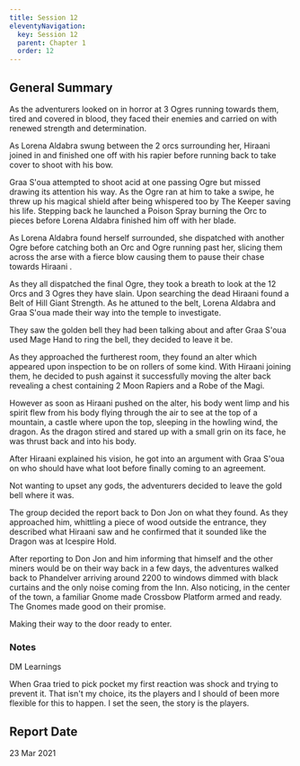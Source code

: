 ```yaml
---
title: Session 12
eleventyNavigation:
  key: Session 12
  parent: Chapter 1
  order: 12
---
```


## General Summary

As the adventurers looked on in horror at 3 Ogres running towards them, tired and covered in blood, they faced their enemies and carried on with renewed strength and determination.  

 As Lorena Aldabra swung between the 2 orcs surrounding her, Hiraani joined in and finished one off with his rapier before running back to take cover to shoot with his bow.  

 Graa S'oua attempted to shoot acid at one passing Ogre but missed drawing its attention his way. As the Ogre ran at him to take a swipe, he threw up his magical shield after being whispered too by The Keeper saving his life. Stepping back he launched a Poison Spray burning the Orc to pieces before Lorena Aldabra finished him off with her blade.  

 As Lorena Aldabra found herself surrounded, she dispatched with another Ogre before catching both an Orc and Ogre running past her, slicing them across the arse with a fierce blow causing them to pause their chase towards Hiraani .  

 As they all dispatched the final Ogre, they took a breath to look at the 12 Orcs and 3 Ogres they have slain. Upon searching the dead Hiraani found a Belt of Hill Giant Strength. As he attuned to the belt, Lorena Aldabra and Graa S'oua made their way into the temple to investigate.  

 They saw the golden bell they had been talking about and after Graa S'oua used Mage Hand to ring the bell, they decided to leave it be.  

 As they approached the furtherest room, they found an alter which appeared upon inspection to be on rollers of some kind. With Hiraani joining them, he decided to push against it successfully moving the alter back revealing a chest containing 2 Moon Rapiers and a Robe of the Magi.  

 However as soon as Hiraani pushed on the alter, his body went limp and his spirit flew from his body flying through the air to see at the top of a mountain, a castle where upon the top, sleeping in the howling wind, the dragon. As the dragon stired and stared up with a small grin on its face, he was thrust back and into his body.  

 After Hiraani explained his vision, he got into an argument with Graa S'oua on who should have what loot before finally coming to an agreement.  

 Not wanting to upset any gods, the adventurers decided to leave the gold bell where it was.  

 The group decided the report back to Don Jon on what they found. As they approached him, whittling a piece of wood outside the entrance, they described what Hiraani saw and he confirmed that it sounded like the Dragon was at Icespire Hold.  

 After reporting to Don Jon and him informing that himself and the other miners would be on their way back in a few days, the adventures walked back to Phandelver arriving around 2200 to windows dimmed with black curtains and the only noise coming from the Inn. Also noticing, in the center of the town, a familiar Gnome made Crossbow Platform armed and ready. The Gnomes made good on their promise.  

 Making their way to the door ready to enter.

### Notes

DM Learnings  

 When Graa tried to pick pocket my first reaction was shock and trying to prevent it. That isn't my choice, its the players and I should of been more flexible for this to happen. I set the seen, the story is the players.

## Report Date

23 Mar 2021

